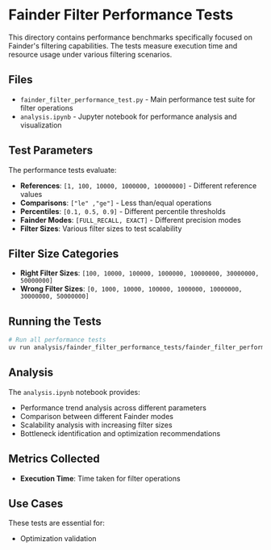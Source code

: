 # Fainder Filter Performance Tests

This directory contains performance benchmarks specifically focused on Fainder's filtering capabilities. The tests measure execution time and resource usage under various filtering scenarios.

## Files

- `fainder_filter_performance_test.py` - Main performance test suite for filter operations
- `analysis.ipynb` - Jupyter notebook for performance analysis and visualization

## Test Parameters

The performance tests evaluate:
- **References**: `[1, 100, 10000, 1000000, 10000000]` - Different reference values
- **Comparisons**: `["le" ,"ge"]` - Less than/equal operations
- **Percentiles**: `[0.1, 0.5, 0.9]` - Different percentile thresholds
- **Fainder Modes**: `[FULL_RECALL, EXACT]` - Different precision modes
- **Filter Sizes**: Various filter sizes to test scalability

## Filter Size Categories

- **Right Filter Sizes**: `[100, 10000, 100000, 1000000, 10000000, 30000000, 50000000]`
- **Wrong Filter Sizes**: `[0, 1000, 10000, 100000, 1000000, 10000000, 30000000, 50000000]`

## Running the Tests

```bash
# Run all performance tests
uv run analysis/fainder_filter_performance_tests/fainder_filter_performance_test.py

```

## Analysis

The `analysis.ipynb` notebook provides:
- Performance trend analysis across different parameters
- Comparison between different Fainder modes
- Scalability analysis with increasing filter sizes
- Bottleneck identification and optimization recommendations

## Metrics Collected

- **Execution Time**: Time taken for filter operations

## Use Cases

These tests are essential for:
- Optimization validation
